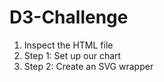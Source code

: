 # D3-Challenge

1. Inspect the HTML file 
2. Step 1: Set up our chart
3. Step 2: Create an SVG wrapper
